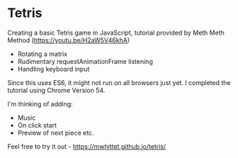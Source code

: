 # Tetris
Creating a basic Tetris game in JavaScript, tutorial provided by Meth Meth Method (https://youtu.be/H2aW5V46khA)

- Rotating a matrix
- Rudimentary requestAnimationFrame listening
- Handling keyboard input

Since this uses ES6, it might not run on all browsers just yet. I completed the tutorial using Chrome Version 54.

I'm thinking of adding:

- Music
- On click start
- Preview of next piece etc.

Feel free to try it out - https://mwhittet.github.io/tetris/
